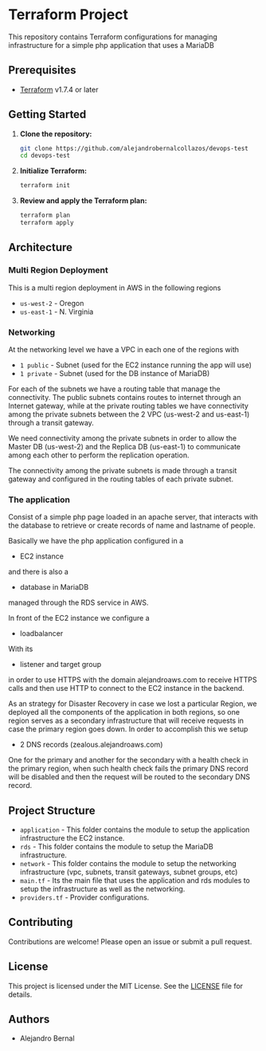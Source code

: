 # Terraform Project

This repository contains Terraform configurations for managing infrastructure for a simple php application that uses a MariaDB

## Prerequisites

- [Terraform](https://www.terraform.io/downloads.html) v1.7.4 or later

## Getting Started

1. **Clone the repository:**
    ```sh
    git clone https://github.com/alejandrobernalcollazos/devops-test
    cd devops-test
    ```

2. **Initialize Terraform:**
    ```sh
    terraform init
    ```

3. **Review and apply the Terraform plan:**
    ```sh
    terraform plan
    terraform apply
    ```

## Architecture

### Multi Region Deployment

This is a multi region deployment in AWS in the following regions

- `us-west-2` - Oregon
- `us-east-1` - N. Virginia

### Networking

At the networking level we have a VPC in each one of the regions with 

- `1 public` - Subnet (used for the EC2 instance running the app will use)
- `1 private` - Subnet (used for the DB instance of MariaDB)

For each of the subnets we have a routing table that manage the connectivity. The public subnets contains routes to internet through an Internet gateway, while at the private routing tables we have connectivity among the private subnets between the 2 VPC (us-west-2 and us-east-1) through a transit gateway.

We need connectivity among the private subnets in order to allow the Master DB (us-west-2) and the Replica DB (us-east-1) to communicate among each other to perform the replication operation.

The connectivity among the private subnets is made through a transit gateway and configured in the routing tables of each private subnet.

### The application

Consist of a simple php page loaded in an apache server, that interacts with the database to retrieve or create records of name and lastname of people. 

Basically we have the php application configured in a 

- EC2 instance 

and there is also a 

- database in MariaDB 

managed through the RDS service in AWS.

In front of the EC2 instance we configure a 

- loadbalancer 

With its 

- listener and target group 

in order to use HTTPS with the domain alejandroaws.com to receive HTTPS calls and then use HTTP to connect to the EC2 instance in the backend.

As an strategy for Disaster Recovery in case we lost a particular Region, we deployed all the components of the application in both regions, so one region serves as a secondary infrastructure that will receive requests in case the primary region goes down. In order to accomplish this we setup 

- 2 DNS records (zealous.alejandroaws.com)

One for the primary and another for the secondary with a health check in the primary region, when such health check fails the primary DNS record will be disabled and then the request will be routed to the secondary DNS record. 


## Project Structure

- `application` - This folder contains the module to setup the application infrastructure the EC2 instance.
- `rds` - This folder contains the module to setup the MariaDB infrastructure.
- `network` - This folder contains the module to setup the networking infrastructure (vpc, subnets, transit gateways, subnet groups, etc)
- `main.tf` - Its the main file that uses the application and rds modules to setup the infrastructure as well as the networking.
- `providers.tf` - Provider configurations.

## Contributing

Contributions are welcome! Please open an issue or submit a pull request.

## License

This project is licensed under the MIT License. See the [LICENSE](LICENSE) file for details.

## Authors

- Alejandro Bernal

